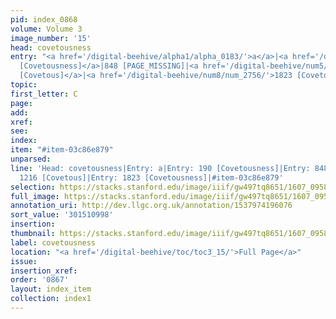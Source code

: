 ```yaml
---
pid: index_0868
volume: Volume 3
image_number: '15'
head: covetousness
entry: "<a href='/digital-beehive/alpha1/alpha_0183/'>a</a>|<a href='/digital-beehive/num1/num_0199/'>190
  [Covetousness]</a>|848 [PAGE_MISSING]|<a href='/digital-beehive/num5/num_1663/'>1216
  [Covetous]</a>|<a href='/digital-beehive/num8/num_2756/'>1823 [Covetousness]</a>"
topic:
first_letter: C
page:
add:
xref:
see:
index:
item: "#item-03c86e879"
unparsed:
line: 'Head: covetousness|Entry: a|Entry: 190 [Covetousness]|Entry: 848 [PAGE_MISSING]|Entry:
  1216 [Covetous]|Entry: 1823 [Covetousness]|#item-03c86e879'
selection: https://stacks.stanford.edu/image/iiif/gw497tq8651/1607_0958/150,998,714,149/full/0/default.jpg
full_image: https://stacks.stanford.edu/image/iiif/gw497tq8651/1607_0958/full/full/0/default.jpg
annotation_uri: http://dev.llgc.org.uk/annotation/1537974196076
sort_value: '301510998'
insertion:
thumbnail: https://stacks.stanford.edu/image/iiif/gw497tq8651/1607_0958/150,998,714,149/150,/0/default.jpg
label: covetousness
location: "<a href='/digital-beehive/toc/toc3_15/'>Full Page</a>"
issue:
insertion_xref:
order: '0867'
layout: index_item
collection: index1
---
```

